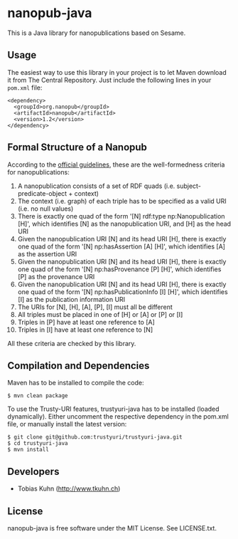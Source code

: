 nanopub-java
============

This is a Java library for nanopublications based on Sesame.


Usage
-----

The easiest way to use this library in your project is to let Maven download it from The Central
Repository. Just include the following lines in your `pom.xml` file:

    <dependency>
      <groupId>org.nanopub</groupId>
      <artifactId>nanopub</artifactId>
      <version>1.2</version>
    </dependency>


Formal Structure of a Nanopub
-----------------------------

According to the [official guidelines](http://nanopub.org/guidelines/working_draft/),
these are the well-formedness criteria for nanopublications:

1.  A nanopublication consists of a set of RDF quads (i.e. subject-predicate-object + context)
2.  The context (i.e. graph) of each triple has to be specified as a valid URI (i.e. no null values)
3.  There is exactly one quad of the form '[N] rdf:type np:Nanopublication [H]', which identifies
    [N] as the nanopublication URI, and [H] as the head URI
4.  Given the nanopublication URI [N] and its head URI [H], there is exactly one quad of the form
    '[N] np:hasAssertion [A] [H]', which identifies [A] as the assertion URI
5.  Given the nanopublication URI [N] and its head URI [H], there is exactly one quad of the form
    '[N] np:hasProvenance [P] [H]', which identifies [P] as the provenance URI
6.  Given the nanopublication URI [N] and its head URI [H], there is exactly one quad of the form
    '[N] np:hasPublicationInfo [I] [H]', which identifies [I] as the publication information URI
7.  The URIs for [N], [H], [A], [P], [I] must all be different
8.  All triples must be placed in one of [H] or [A] or [P] or [I]
9.  Triples in [P] have at least one reference to [A]
10. Triples in [I] have at least one reference to [N]

All these criteria are checked by this library.


Compilation and Dependencies
----------------------------

Maven has to be installed to compile the code:

    $ mvn clean package

To use the Trusty-URI features, trustyuri-java has to be installed (loaded dynamically). Either
uncomment the respective dependency in the pom.xml file, or manually install the latest version:

    $ git clone git@github.com:trustyuri/trustyuri-java.git
    $ cd trustyuri-java
    $ mvn install


Developers
----------

- Tobias Kuhn (http://www.tkuhn.ch)


License
-------

nanopub-java is free software under the MIT License. See LICENSE.txt.
